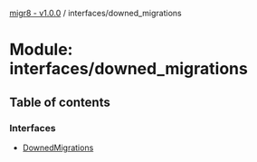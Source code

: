 [migr8 - v1.0.0](../README.md) / interfaces/downed_migrations

# Module: interfaces/downed_migrations

## Table of contents

### Interfaces

- [DownedMigrations](../interfaces/interfaces_downed_migrations.DownedMigrations.md)
